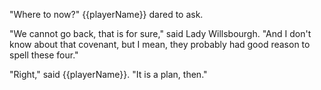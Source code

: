"Where to now?" {{playerName}} dared to ask.

"We cannot go back, that is for sure," said Lady Willsbourgh. "And I don't know about that covenant, but I mean, they probably had good reason to spell these four."

"Right," said {{playerName}}. "It is a plan, then."
